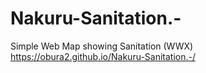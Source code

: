 # Nakuru-Sanitation.-
Simple Web Map showing Sanitation (WWX)
https://obura2.github.io/Nakuru-Sanitation.-/
